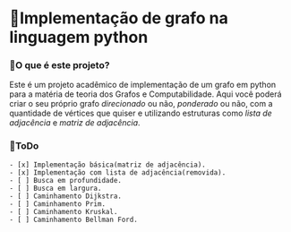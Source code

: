 # 🐍Implementação de grafo na linguagem python
### 🤨O que é este projeto?
Este é um projeto acadêmico de implementação de um grafo em python para a matéria de 
teoria dos Grafos e Computabilidade. Aqui você poderá criar o seu próprio grafo *direcionado*
ou não, *ponderado* ou não, com a quantidade de vértices que quiser e utilizando estruturas como 
*lista de adjacência* e *matriz de adjacência*.

### 🚀ToDo
    - [x] Implementação básica(matriz de adjacência).
    - [x] Implementação com lista de adjacência(removida).
    - [ ] Busca em profundidade.
    - [ ] Busca em largura.
    - [ ] Caminhamento Dijkstra.
    - [ ] Caminhamento Prim.
    - [ ] Caminhamento Kruskal.
    - [ ] Caminhamento Bellman Ford. 